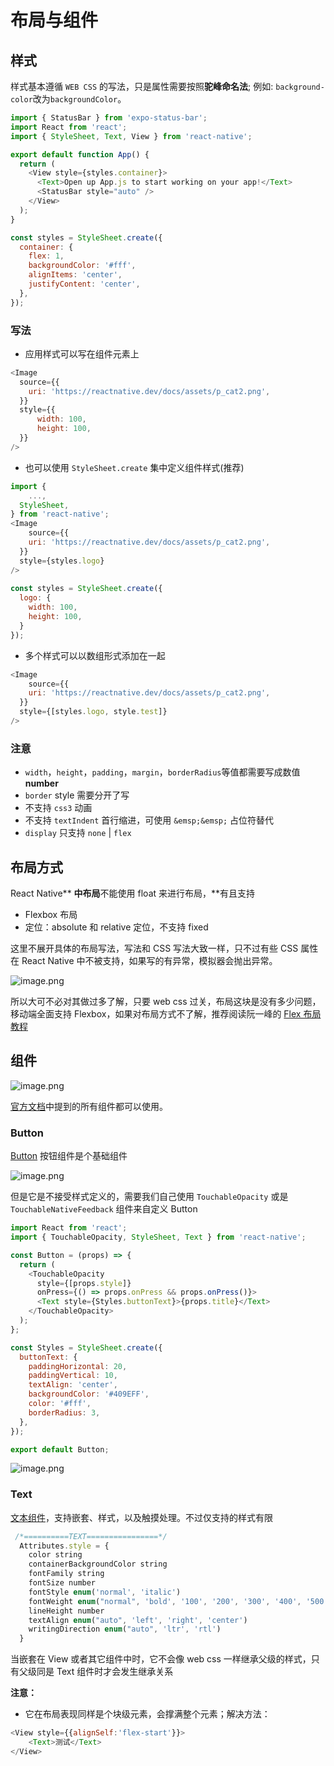# 布局与组件

## 样式

样式基本遵循 `WEB CSS` 的写法，只是属性需要按照**驼峰命名法**; 例如: `background-color`改为`backgroundColor`。

```javascript
import { StatusBar } from 'expo-status-bar';
import React from 'react';
import { StyleSheet, Text, View } from 'react-native';

export default function App() {
  return (
    <View style={styles.container}>
      <Text>Open up App.js to start working on your app!</Text>
      <StatusBar style="auto" />
    </View>
  );
}

const styles = StyleSheet.create({
  container: {
    flex: 1,
    backgroundColor: '#fff',
    alignItems: 'center',
    justifyContent: 'center',
  },
});
```

### 写法

- 应用样式可以写在组件元素上

```javascript
<Image
  source={{
    uri: 'https://reactnative.dev/docs/assets/p_cat2.png',
  }}
  style={{
      width: 100,
      height: 100,
  }}
/>
```

- 也可以使用 `StyleSheet.create` 集中定义组件样式(推荐)

```javascript
import {
	...,
  StyleSheet,
} from 'react-native';
<Image
	source={{
    uri: 'https://reactnative.dev/docs/assets/p_cat2.png',
  }}
  style={styles.logo}
/>
    
const styles = StyleSheet.create({
  logo: {
    width: 100,
    height: 100,
  }
});
```

- 多个样式可以以数组形式添加在一起

```javascript
<Image
	source={{
    uri: 'https://reactnative.dev/docs/assets/p_cat2.png',
  }}
  style={[styles.logo, style.test]}
/>
```

### 注意

- `width`，`height`，`padding`，`margin`，`borderRadius`等值都需要写成数值 **number**
- `border` style 需要分开了写
- 不支持 `css3` 动画
- 不支持 `textIndent` 首行缩进，可使用 `&emsp;&emsp;` 占位符替代
- `display` 只支持 `none` | `flex`

## 布局方式
React Native** **中布局**不能使用 float 来进行布局，**有且支持

- Flexbox 布局
- 定位：absolute 和 relative 定位，不支持 fixed

这里不展开具体的布局写法，写法和 CSS 写法大致一样，只不过有些 CSS 属性在 React Native 中不被支持，如果写的有异常，模拟器会抛出异常。

![image.png](./images/layout/image1.png)

所以大可不必对其做过多了解，只要 web css 过关，布局这块是没有多少问题，移动端全面支持 Flexbox，如果对布局方式不了解，推荐阅读阮一峰的 [Flex 布局教程](http://www.ruanyifeng.com/blog/2015/07/flex-grammar.html)

## 组件
![image.png](./images/layout/image2.png)

[官方文档](https://reactnative.cn/docs/components-and-apis)中提到的所有组件都可以使用。

### Button

[Button](https://reactnative.cn/docs/button) 按钮组件是个基础组件

![image.png](./images/layout/image3.png)

但是它是不接受样式定义的，需要我们自己使用 `TouchableOpacity` 或是 `TouchableNativeFeedback` 组件来自定义 Button

```javascript
import React from 'react';
import { TouchableOpacity, StyleSheet, Text } from 'react-native';

const Button = (props) => {
  return (
    <TouchableOpacity
      style={[props.style]}
      onPress={() => props.onPress && props.onPress()}>
      <Text style={Styles.buttonText}>{props.title}</Text>
    </TouchableOpacity>
  );
};

const Styles = StyleSheet.create({
  buttonText: {
    paddingHorizontal: 20,
    paddingVertical: 10,
    textAlign: 'center',
    backgroundColor: '#409EFF',
    color: '#fff',
    borderRadius: 3,
  },
});

export default Button;

```
![image.png](./images/layout/image4.png)


### Text

[文本组件](https://reactnative.cn/docs/text)，支持嵌套、样式，以及触摸处理。不过仅支持的样式有限
```javascript
 /*==========TEXT================*/
  Attributes.style = {
    color string
    containerBackgroundColor string
    fontFamily string
    fontSize number
    fontStyle enum('normal', 'italic')
    fontWeight enum("normal", 'bold', '100', '200', '300', '400', '500', '600', '700', '800', '900')
    lineHeight number
    textAlign enum("auto", 'left', 'right', 'center')
    writingDirection enum("auto", 'ltr', 'rtl')
  }
```
当嵌套在 View 或者其它组件中时，它不会像 web css 一样继承父级的样式，只有父级同是 Text 组件时才会发生继承关系

**注意：**

- 它在布局表现同样是个块级元素，会撑满整个元素；解决方法：

```javascript
<View style={{alignSelf:'flex-start'}}>
	<Text>测试</Text>
</View>
```
